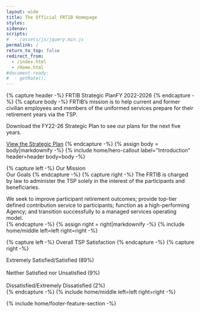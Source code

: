```yaml
---
layout: wide
title: The Official FRTIB Homepage
styles:
sidenav:
scripts:
#  - /assets/js/jquery.min.js
permalink: /
return_to_top: false
redirect_from:
  - /index.html
  - /Home.html
#document-ready:
#  - getRate();
---
```


<div class="usa-grid-full">

<!-- top area -->
{% capture header -%}
<span class="usa-hero__heading--alt">FRTIB Strategic Plan</span>FY 2022-2026
{% endcapture -%}
{% capture body -%}
FRTIB’s mission is to help current and former civilian employees and members of the uniformed services prepare for their retirement years via the TSP.

Download the  FY22-26 Strategic Plan to see our plans for the next five years.

<a class="usa-button on-card" href="{{site.baseurl}}/reading-room-strategic-plan/">View the Strategic Plan</a>
{% endcapture -%}
{% assign body = body|markdownify -%}
{% include home/hero-callout label="Introduction" header=header body=body -%}

<!-- middle area -->
{% capture left -%}
Our Mission<br>Our Goals
{% endcapture -%}
{% capture right -%}
The FRTIB is charged by law to administer the TSP solely in the interest of the participants and beneficiaries.

We seek to improve participant retirement outcomes; provide top-tier defined contribution service to participants; function as a high-performing Agency; and transition successfully to a managed services operating model.  
{% endcapture -%}
{% assign right = right|markdownify -%}
{% include home/middle left=left right=right -%}

{% capture left -%}
Overall TSP Satisfaction
{% endcapture -%}
{% capture right -%}
<!--THIS IS BARCHART -->
<section class="bar-graph bar-graph-horizontal bar-graph-one">
 <div class="left-border-thick-line">
  <div class="bar-one">
    <span class="descr">Extremely Satisfied/Satisfied (89%)</span>
    <br clear="all">
    <div class="bar" data-percentage="89%"></div>
  </div>
  <br clear="all">
  <div class="bar-two">
    <span class="descr">Neither Satisfied nor Unsatisfied (9%)</span>
    <br clear="all">
    <div class="bar" data-percentage="9%"></div>
  </div>
  <br clear="all">
  <div class="bar-three">
    <span class="descr">Dissatisfied/Extremely Dissatisfied (2%)</span>
    <br clear="all">
    <div class="bar" data-percentage="0%"></div>
  </div>
 </div>
</section>
<!--END BARCHART-->
{% endcapture -%}
{% include home/middle left=left right=right -%}

<!-- bottom area above footer-->
{% include home/footer-feature-section -%}

</div>


<!-- CONTENT END -->
